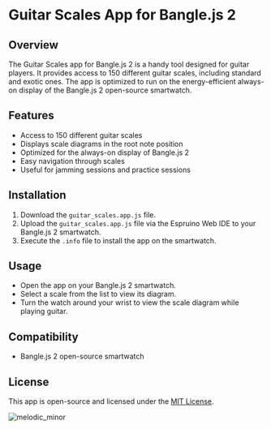 # Guitar Scales App for Bangle.js 2

## Overview
The Guitar Scales app for Bangle.js 2 is a handy tool designed for guitar players. It provides access to 150 different guitar scales, including standard and exotic ones. The app is optimized to run on the energy-efficient always-on display of the Bangle.js 2 open-source smartwatch.

## Features
- Access to 150 different guitar scales
- Displays scale diagrams in the root note position
- Optimized for the always-on display of Bangle.js 2
- Easy navigation through scales
- Useful for jamming sessions and practice sessions

## Installation
1. Download the `guitar_scales.app.js` file.
2. Upload the `guitar_scales.app.js` file via the Espruino Web IDE to your Bangle.js 2 smartwatch.
3. Execute the `.info` file to install the app on the smartwatch.

## Usage
- Open the app on your Bangle.js 2 smartwatch.
- Select a scale from the list to view its diagram.
- Turn the watch around your wrist to view the scale diagram while playing guitar.

## Compatibility
- Bangle.js 2 open-source smartwatch

## License
This app is open-source and licensed under the [MIT License](LICENSE).

![melodic_minor](https://github.com/cck33/guitar_scales/assets/129909821/02dbd5bd-d557-41b4-a2b6-96c566993da4)
